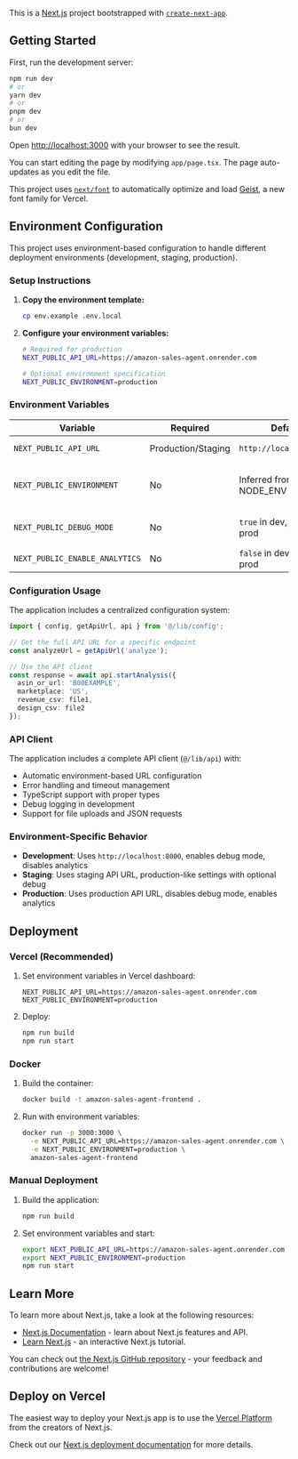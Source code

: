 This is a [Next.js](https://nextjs.org) project bootstrapped with [`create-next-app`](https://nextjs.org/docs/app/api-reference/cli/create-next-app).

## Getting Started

First, run the development server:

```bash
npm run dev
# or
yarn dev
# or
pnpm dev
# or
bun dev
```

Open [http://localhost:3000](http://localhost:3000) with your browser to see the result.

You can start editing the page by modifying `app/page.tsx`. The page auto-updates as you edit the file.

This project uses [`next/font`](https://nextjs.org/docs/app/building-your-application/optimizing/fonts) to automatically optimize and load [Geist](https://vercel.com/font), a new font family for Vercel.

## Environment Configuration

This project uses environment-based configuration to handle different deployment environments (development, staging, production).

### Setup Instructions

1. **Copy the environment template:**
   ```bash
   cp env.example .env.local
   ```

2. **Configure your environment variables:**
   ```bash
   # Required for production
   NEXT_PUBLIC_API_URL=https://amazon-sales-agent.onrender.com
   
   # Optional environment specification
   NEXT_PUBLIC_ENVIRONMENT=production
   ```

### Environment Variables

| Variable | Required | Default | Description |
|----------|----------|---------|-------------|
| `NEXT_PUBLIC_API_URL` | Production/Staging | `http://localhost:8000` | Backend API URL |
| `NEXT_PUBLIC_ENVIRONMENT` | No | Inferred from NODE_ENV | Environment: development, staging, production |
| `NEXT_PUBLIC_DEBUG_MODE` | No | `true` in dev, `false` in prod | Enable debug logging |
| `NEXT_PUBLIC_ENABLE_ANALYTICS` | No | `false` in dev, `true` in prod | Enable analytics |

### Configuration Usage

The application includes a centralized configuration system:

```typescript
import { config, getApiUrl, api } from '@/lib/config';

// Get the full API URL for a specific endpoint
const analyzeUrl = getApiUrl('analyze');

// Use the API client
const response = await api.startAnalysis({
  asin_or_url: 'B00EXAMPLE',
  marketplace: 'US',
  revenue_csv: file1,
  design_csv: file2
});
```

### API Client

The application includes a complete API client (`@/lib/api`) with:

- Automatic environment-based URL configuration
- Error handling and timeout management
- TypeScript support with proper types
- Debug logging in development
- Support for file uploads and JSON requests

### Environment-Specific Behavior

- **Development**: Uses `http://localhost:8000`, enables debug mode, disables analytics
- **Staging**: Uses staging API URL, production-like settings with optional debug
- **Production**: Uses production API URL, disables debug mode, enables analytics

## Deployment

### Vercel (Recommended)

1. Set environment variables in Vercel dashboard:
   ```
   NEXT_PUBLIC_API_URL=https://amazon-sales-agent.onrender.com
   NEXT_PUBLIC_ENVIRONMENT=production
   ```

2. Deploy:
   ```bash
   npm run build
   npm run start
   ```

### Docker

1. Build the container:
   ```bash
   docker build -t amazon-sales-agent-frontend .
   ```

2. Run with environment variables:
   ```bash
   docker run -p 3000:3000 \
     -e NEXT_PUBLIC_API_URL=https://amazon-sales-agent.onrender.com \
     -e NEXT_PUBLIC_ENVIRONMENT=production \
     amazon-sales-agent-frontend
   ```

### Manual Deployment

1. Build the application:
   ```bash
   npm run build
   ```

2. Set environment variables and start:
   ```bash
   export NEXT_PUBLIC_API_URL=https://amazon-sales-agent.onrender.com
   export NEXT_PUBLIC_ENVIRONMENT=production
   npm run start
   ```

## Learn More

To learn more about Next.js, take a look at the following resources:

- [Next.js Documentation](https://nextjs.org/docs) - learn about Next.js features and API.
- [Learn Next.js](https://nextjs.org/learn) - an interactive Next.js tutorial.

You can check out [the Next.js GitHub repository](https://github.com/vercel/next.js) - your feedback and contributions are welcome!

## Deploy on Vercel

The easiest way to deploy your Next.js app is to use the [Vercel Platform](https://vercel.com/new?utm_medium=default-template&filter=next.js&utm_source=create-next-app&utm_campaign=create-next-app-readme) from the creators of Next.js.

Check out our [Next.js deployment documentation](https://nextjs.org/docs/app/building-your-application/deploying) for more details.
